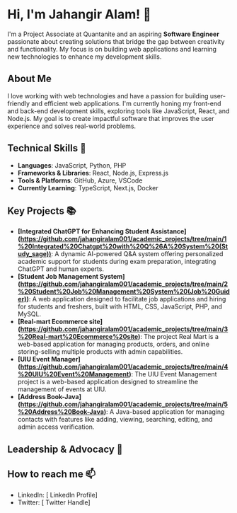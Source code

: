 # Hi, I'm Jahangir Alam! 👋

I'm a Project Associate at Quantanite and an aspiring **Software Engineer** passionate about creating solutions that bridge the gap between creativity and functionality. My focus is on building web applications and learning new technologies to enhance my development skills.

## About Me

I love working with web technologies and have a passion for building user-friendly and efficient web applications. I'm currently honing my front-end and back-end development skills, exploring tools like JavaScript, React, and Node.js. My goal is to create impactful software that improves the user experience and solves real-world problems.


## Technical Skills 🔧
- **Languages**: JavaScript, Python, PHP
- **Frameworks & Libraries**: React, Node.js, Express.js
- **Tools & Platforms**: GitHub, Azure, VSCode
- **Currently Learning**: TypeScript, Next.js, Docker

## Key Projects 📚

- **[Integrated ChatGPT for Enhancing Student Assistance] (https://github.com/jahangiralam001/academic_projects/tree/main/1%20Integrated%20Chatgpt%20with%20Q%26A%20System%20(Study_sage))**: A dynamic AI-powered Q&A system offering personalized academic support for students during exam preparation, integrating ChatGPT and human experts.
- **[Student Job Management System] (https://github.com/jahangiralam001/academic_projects/tree/main/2%20Student%20Job%20Management%20System%20(Job%20Guider))**: A web application designed to facilitate job applications and hiring for students and freshers, built with HTML, CSS, JavaScript, PHP, and MySQL.
- **[Real-mart Ecommerce site] (https://github.com/jahangiralam001/academic_projects/tree/main/3%20Real-mart%20Ecommerce%20site)**: The project Real Mart is a web-based application for managing products, orders, and online storing-selling multiple products with admin capabilities.
- **[UIU Event Manager] (https://github.com/jahangiralam001/academic_projects/tree/main/4%20UIU%20Event%20Management)**: The UIU Event Management project is a web-based application designed to streamline the management of events at UIU.
- **[Address Book-Java] (https://github.com/jahangiralam001/academic_projects/tree/main/5%20Address%20Book-Java)**:  A Java-based application for managing contacts with features like adding, viewing, searching, editing, and admin access verification.



## Leadership & Advocacy 🌟


## How to reach me 📫
- LinkedIn: [ LinkedIn Profile]
- Twitter: [ Twitter Handle]
